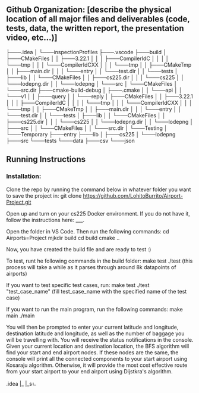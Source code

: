 ## Github Organization: [describe the physical location of all major files and deliverables (code, tests, data, the written report, the presentation video, etc…)]

├───.idea
│   └───inspectionProfiles
├───.vscode
├───build
│   ├───CMakeFiles
│   │   ├───3.22.1
│   │   │   ├───CompilerIdC
│   │   │   │   └───tmp
│   │   │   └───CompilerIdCXX
│   │   │       └───tmp
│   │   ├───CMakeTmp
│   │   ├───main.dir
│   │   │   └───entry
│   │   └───test.dir
│   │       └───tests
│   ├───lib
│   │   └───CMakeFiles
│   │       ├───cs225.dir
│   │       │   └───cs225
│   │       └───lodepng.dir
│   │           └───lodepng
│   └───src
│       └───CMakeFiles
│           └───src.dir
├───cmake-build-debug
│   ├───.cmake
│   │   └───api
│   │       └───v1
│   │           ├───query
│   │           └───reply
│   ├───CMakeFiles
│   │   ├───3.22.1
│   │   │   ├───CompilerIdC
│   │   │   │   └───tmp
│   │   │   └───CompilerIdCXX
│   │   │       └───tmp
│   │   ├───CMakeTmp
│   │   ├───main.dir
│   │   │   └───entry
│   │   └───test.dir
│   │       └───tests
│   ├───lib
│   │   └───CMakeFiles
│   │       ├───cs225.dir
│   │       │   └───cs225
│   │       └───lodepng.dir
│   │           └───lodepng
│   ├───src
│   │   └───CMakeFiles
│   │       └───src.dir
│   └───Testing
│       └───Temporary
├───entry
├───lib
│   ├───cs225
│   └───lodepng
├───src
└───tests
    └───data
        ├───csv
        └───json



## Running Instructions

### Installation:

Clone the repo by running the command below in whatever folder you want to save the project in:
git clone https://github.com/LohitoBurrito/Airport-Project.git

Open up and turn on your cs225 Docker environment.
If you do not have it, follow the instructions here: ___.

Open the folder in VS Code.
Then run the following commands:
cd Airports=Project
mjkdir build
cd build
cmake ..

Now, you have created the build file and are ready to test :)

To test, runt he following commands in the build folder:
make test
./test
(this process will take a while as it parses through around 8k datapoints of airports)

If you want to test specific test cases, run:
make test
./test "test_case_name"
(fill test_case_name with the specified name of the test case)

If you want to run the main program, run the following commands:
make main
./main

You will then be prompted to enter your current latitude and longitude, destination latitude and longitude, as well as the number of baggage you will be travelling with. 
You will receive the status notifications in the console.
Given your current location and destination location, the BFS algorithm will find your start and end airport nodes. If these nodes are the same, the console will print all the connected components to your start airport using Kosaraju algorithm. Otherwise, it will provide the most cost effective route from your start airport to your end airport using Dijstkra's algorithm. 


.idea
  |_
  |_sㄴ 
